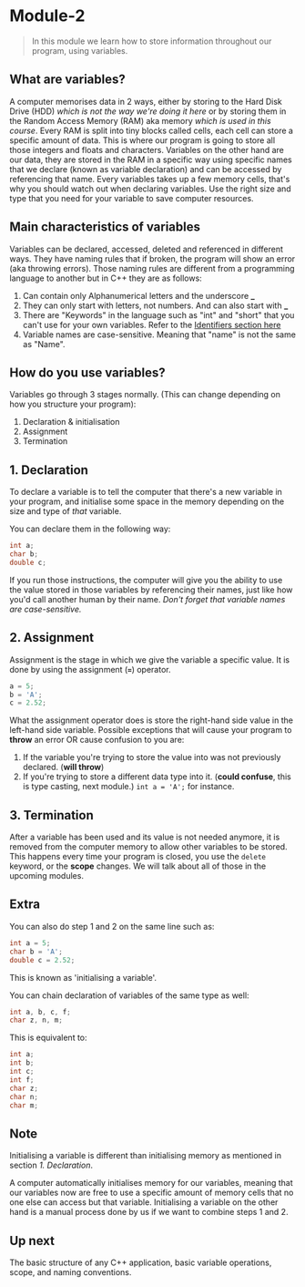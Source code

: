 # Module-2
> In this module we learn how to store information throughout our program, using variables. 

## What are variables?
A computer memorises data in 2 ways, either by storing to the Hard Disk Drive (HDD) *which is not the way we're doing it here* or by storing them in the Random Access Memory (RAM) aka memory *which is used in this course*. Every RAM is split into tiny blocks called cells, each cell can store a specific amount of data. This is where our program is going to store all those integers and floats and characters. Variables on the other hand are our data, they are stored in the RAM in a specific way using specific names that we declare (known as variable declaration) and can be accessed by referencing that name. Every variables takes up a few memory cells, that's why you should watch out when declaring variables. Use the right size and type that you need for your variable to save computer resources.

## Main characteristics of variables
Variables can be declared, accessed, deleted and referenced in different ways. They have naming rules that if broken, the program will show an error (aka throwing errors). Those naming rules are different from a programming language to another but in C++ they are as follows:
1. Can contain only Alphanumerical letters and the underscore **_**
2. They can only start with letters, not numbers. And can also start with **_**
3. There are "Keywords" in the language such as "int" and "short" that you can't use for your own variables. Refer to the [Identifiers section here](http://www.cplusplus.com/doc/oldtutorial/variables/)
4. Variable names are case-sensitive. Meaning that "name" is not the same as "Name".



## How do you use variables?
Variables go through 3 stages normally. (This can change depending on how you structure your program): 
1. Declaration & initialisation
2. Assignment
3. Termination

## 1. Declaration
To declare a variable is to tell the computer that there's a new variable in your program, and initialise some space in the memory depending on the size and type of *that* variable. 

You can declare them in the following way: 
```cpp
int a;
char b;
double c;
```
If you run those instructions, the computer will give you the ability to use the value stored in those variables by referencing their names, just like how you'd call another human by their name. *Don't forget that variable names are case-sensitive.*

## 2. Assignment
Assignment is the stage in which we give the variable a specific value. It is done by using the assignment (**`=`**) operator. 
```cpp
a = 5;
b = 'A';
c = 2.52;
``` 
What the assignment operator does is store the right-hand side value in the left-hand side variable. Possible exceptions that will cause your program to **throw** an error OR cause confusion to you are:
1. If the variable you're trying to store the value into was not previously declared. (**will throw**)
2. If you're trying to store a different data type into it. (**could confuse**, this is type casting, next module.) `int a = 'A';` for instance.


## 3. Termination
After a variable has been used and its value is not needed anymore, it is removed from the computer memory to allow other variables to be stored. This happens every time your program is closed, you use the `delete` keyword, or the **scope** changes. We will talk about all of those in the upcoming modules.

## Extra
You can also do step 1 and 2 on the same line such as: 
```cpp
int a = 5; 
char b = 'A';
double c = 2.52;
```
This is known as 'initialising a variable'.

You can chain declaration of variables of the same type as well:
```cpp
int a, b, c, f;
char z, n, m;
```
This is equivalent to:
```cpp
int a;
int b; 
int c;
int f;
char z;
char n;
char m;
```
## Note
Initialising a variable is different than initialising memory as mentioned in section *1. Declaration*.

A computer automatically initialises memory for our variables, meaning that our variables now are free to use a specific amount of memory cells that no one else can access but that variable. Initialising a variable on the other hand is a manual process done by us if we want to combine steps 1 and 2.

## Up next
The basic structure of any C++ application, basic variable operations, scope, and naming conventions.
